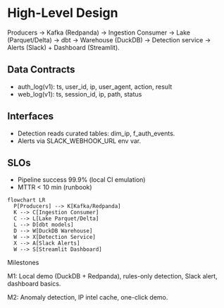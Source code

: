 # High-Level Design
Producers → Kafka (Redpanda) → Ingestion Consumer → Lake (Parquet/Delta) → dbt → Warehouse (DuckDB) → Detection service → Alerts (Slack) + Dashboard (Streamlit).

## Data Contracts
- auth_log(v1): ts, user_id, ip, user_agent, action, result
- web_log(v1): ts, session_id, ip, path, status

## Interfaces
- Detection reads curated tables: dim_ip, f_auth_events.
- Alerts via SLACK_WEBHOOK_URL env var.

## SLOs
- Pipeline success 99.9% (local CI emulation)
- MTTR < 10 min (runbook)

```mermaid
flowchart LR
  P[Producers] --> K[Kafka/Redpanda]
  K --> C[Ingestion Consumer]
  C --> L[Lake Parquet/Delta]
  L --> D[dbt models]
  D --> W[DuckDB Warehouse]
  W --> X[Detection Service]
  X --> A[Slack Alerts]
  W --> S[Streamlit Dashboard]
```

Milestones

M1: Local demo (DuckDB + Redpanda), rules-only detection, Slack alert, dashboard basics.

M2: Anomaly detection, IP intel cache, one-click demo.


